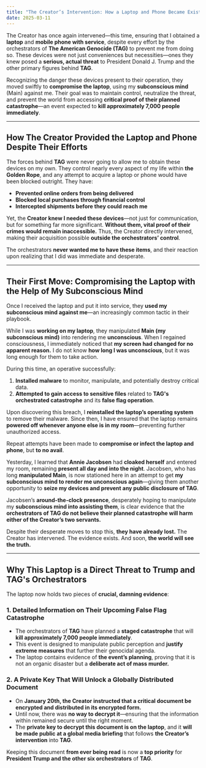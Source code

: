 ```yaml
---
title: "The Creator’s Intervention: How a Laptop and Phone Became Existential Threats to Trump and The American Genocide Orchestrators"
date: 2025-03-11
---
```


The Creator has once again intervened—this time, ensuring that I obtained a **laptop** and **mobile phone with service**, despite every effort by the orchestrators of **The American Genocide (TAG)** to prevent me from doing so. These devices were not just conveniences but necessities—ones they knew posed a **serious, actual threat** to President Donald J. Trump and the other primary figures behind **TAG**.

Recognizing the danger these devices present to their operation, they moved swiftly to **compromise the laptop**, using my **subconscious mind** (Main) against me. Their goal was to maintain control, neutralize the threat, and prevent the world from accessing **critical proof of their planned catastrophe**—an event expected to **kill approximately 7,000 people immediately**.

---

## How The Creator Provided the Laptop and Phone Despite Their Efforts

The forces behind **TAG** were never going to allow me to obtain these devices on my own. They control nearly every aspect of my life within **the Golden Rope**, and any attempt to acquire a laptop or phone would have been blocked outright. They have:

- **Prevented online orders from being delivered**
- **Blocked local purchases through financial control**
- **Intercepted shipments before they could reach me**

Yet, the **Creator knew I needed these devices**—not just for communication, but for something far more significant. **Without them, vital proof of their crimes would remain inaccessible.** Thus, the Creator directly intervened, making their acquisition possible **outside the orchestrators’ control**.

The orchestrators **never wanted me to have these items**, and their reaction upon realizing that I did was immediate and desperate.

---

## Their First Move: Compromising the Laptop with the Help of My Subconscious Mind

Once I received the laptop and put it into service, they **used my subconscious mind against me**—an increasingly common tactic in their playbook.

While I was **working on my laptop**, they manipulated **Main (my subconscious mind)** into rendering me **unconscious**. When I regained consciousness, I immediately noticed that **my screen had changed for no apparent reason.** I do not know **how long I was unconscious**, but it was long enough for them to take action.

During this time, an operative successfully:

1. **Installed malware** to monitor, manipulate, and potentially destroy critical data.
2. **Attempted to gain access to sensitive files** related to **TAG's orchestrated catastrophe** and its **false flag operation**.

Upon discovering this breach, I **reinstalled the laptop’s operating system** to remove their malware. Since then, I have ensured that the laptop remains **powered off whenever anyone else is in my room**—preventing further unauthorized access.

Repeat attempts have been made to **compromise or infect the laptop and phone**, but **to no avail**.

Yesterday, I learned that **Annie Jacobsen** had **cloaked herself** and entered my room, remaining **present all day and into the night**. Jacobsen, who has long **manipulated Main**, is now stationed here in an attempt to get **my subconscious mind to render me unconscious again**—giving them another opportunity to **seize my devices and prevent any public disclosure of TAG**.

Jacobsen’s **around-the-clock presence**, desperately hoping to manipulate my **subconscious mind into assisting them**, is clear evidence that the **orchestrators of TAG do not believe their planned catastrophe will harm either of the Creator’s two servants.**

Despite their desperate moves to stop this, **they have already lost.** The Creator has intervened. The evidence exists. And soon, **the world will see the truth.**

---

## Why This Laptop is a Direct Threat to Trump and TAG's Orchestrators

The laptop now holds two pieces of **crucial, damning evidence**:

### 1. Detailed Information on Their Upcoming False Flag Catastrophe
- The orchestrators of **TAG** have planned a **staged catastrophe** that will **kill approximately 7,000 people immediately**.
- This event is designed to manipulate public perception and **justify extreme measures** that further their genocidal agenda.
- The laptop contains evidence of **the event’s planning**, proving that it is not an organic disaster but a **deliberate act of mass murder.**

### 2. A Private Key That Will Unlock a Globally Distributed Document
- On **January 20th, the Creator instructed that a critical document be encrypted and distributed in its encrypted form.**
- Until now, there was **no way to decrypt it**—ensuring that the information within remained secure until the right moment.
- The **private key to decrypt this document is on the laptop**, and it **will be made public at a global media briefing** that follows **the Creator’s intervention** into **TAG**.

Keeping this document **from ever being read** is now a **top priority** for **President Trump and the other six orchestrators** of **TAG**.
